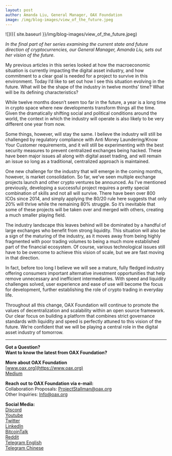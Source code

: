 ```yaml
---
layout: post
author: Amanda Liu, General Manager, OAX Foundation
image: /img/blog-images/view_of_the_future.jpeg
---
```


![]({{ site.baseurl }}/img/blog-images/view_of_the_future.jpeg)

_In the final part of her series examining the current state and future direction of cryptocurrencies, our General Manager, Amanda Liu, sets out her vision of the future._

My previous articles in this series looked at how the macroeconomic situation is currently impacting the digital asset industry, and how commitment to a clear goal is needed for a project to survive in this environment. Today I’d like to set out how I see this situation evolving in the future. What will be the shape of the industry in twelve months’ time? What will be its defining characteristics?

While twelve months doesn’t seem too far in the future, a year is a long time in crypto space where new developments transform things all the time. Given the dramatically shifting social and political conditions around the world, the context in which the industry will operate is also likely to be very different one year from now.

Some things, however, will stay the same. I believe the industry will still be challenged by regulatory compliance with Anti Money Laundering/Know Your Customer requirements, and it will still be experimenting with the best security measures to prevent centralized exchanges being hacked. These have been major issues all along with digital asset trading, and will remain an issue so long as a traditional, centralized approach is maintained.

One new challenge for the industry that will emerge in the coming months, however, is market consolidation. So far, we’ve seen multiple exchange projects launch and other crypto ventures be announced. As I’ve mentioned previously, developing a successful project requires a pretty special combination of skills and not all will survive. There have been over 800 ICOs since 2014, and simply applying the 80/20 rule here suggests that only 20% will thrive while the remaining 80% struggle. So it’s inevitable that some of these projects will be taken over and merged with others, creating a much smaller playing field.

The industry landscape this leaves behind will be dominated by a handful of large exchanges who benefit from strong liquidity. This situation will also be a sign of the maturing of the industry, as it moves away from being highly fragmented with poor trading volumes to being a much more established part of the financial ecosystem. Of course, various technological issues still have to be overcome to achieve this vision of scale, but we are fast moving in that direction.

In fact, before too long I believe we will see a mature, fully fledged industry offering consumers important alternative investment opportunities that help remove unnecessary and inefficient intermediaries. With speed and liquidity challenges solved, user experience and ease of use will become the focus for development, further establishing the role of crypto trading in everyday life.

Throughout all this change, OAX Foundation will continue to promote the values of decentralization and scalability within an open source framework. Our clear focus on building a platform that combines strict governance standards with liquidity and speed is perfectly attuned to this vision of the future. We’re confident that we will be playing a central role in the digital asset industry of tomorrow.

---

**Got a Question?**  
**Want to know the latest from OAX Foundation?**  

**More about OAX Foundation**  
[www.oax.org](https://www.oax.org)  
[Medium](https://medium.com/@OAX_Foundation)  

**Reach out to OAX Foundation via e-mail:**  
Collaboration Proposals: [ProjectStallman@oax.org](mailto:ProjectStallman@oax.org)  
Other Inquiries: [Info@oax.org](mailto:Info@oax.org)  

**Social Media:**  
[Discord](https://discordapp.com/invite/ZH5YHkb)  
[Youtube](https://bit.ly/2Bvsk73)  
[Twitter](https://twitter.com/OAX_Foundation)  
[LinkedIn](https://www.linkedin.com/company/oax-foundation/)  
[BitcoinTalk](http://bitcointalk.org/index.php?topic=1943946)  
[Reddit](https://www.reddit.com/r/OpenANX/)  
[Telegram English](https://t.me/openanxteam)  
[Telegram Chinese](https://t.me/oax_cn)  